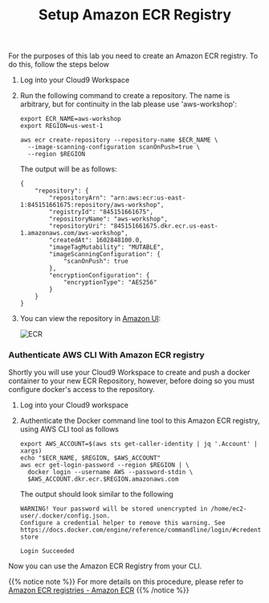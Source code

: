 ﻿---
title: "Setup Amazon ECR Registry"
chapter: false
weight: 31
---

For the purposes of this lab you need to create an Amazon ECR registry. To do this, follow the steps below

1. Log into your Cloud9 Workspace

2. Run the following command to create a repository. The name is arbitrary, but for continuity in the lab please use 'aws-workshop':

    ```
    export ECR_NAME=aws-workshop
    export REGION=us-west-1

    aws ecr create-repository --repository-name $ECR_NAME \
      --image-scanning-configuration scanOnPush=true \
      --region $REGION
    ```

    The output will be as follows:

    ```
    {
        "repository": {
            "repositoryArn": "arn:aws:ecr:us-east-1:845151661675:repository/aws-workshop",
            "registryId": "845151661675",
            "repositoryName": "aws-workshop",
            "repositoryUri": "845151661675.dkr.ecr.us-east-1.amazonaws.com/aws-workshop",
            "createdAt": 1602848100.0,
            "imageTagMutability": "MUTABLE",
            "imageScanningConfiguration": {
                "scanOnPush": true
            },
            "encryptionConfiguration": {
                "encryptionType": "AES256"
            }
        }
    }
    ```

3. You can view the repository in [Amazon UI](https://console.aws.amazon.com/ecr/repositories?region=us-east-1):

    ![ECR](/images/30_module_1/Amazon_ECR01_1.png)

### Authenticate AWS CLI With Amazon ECR registry

Shortly you will use your Cloud9 Workspace to create and push a docker container to your new ECR Repository, however, before doing so you must configure docker's access to the repository.

1. Log into your Cloud9 workspace

2. Authenticate the Docker command line tool to this Amazon ECR registry, using AWS CLI tool as follows

    ```
    export AWS_ACCOUNT=$(aws sts get-caller-identity | jq '.Account' | xargs)
    echo "$ECR_NAME, $REGION, $AWS_ACCOUNT"
    aws ecr get-login-password --region $REGION | \
      docker login --username AWS --password-stdin \
      $AWS_ACCOUNT.dkr.ecr.$REGION.amazonaws.com
    ```

    The output should look similar to the following

    ```
    WARNING! Your password will be stored unencrypted in /home/ec2-user/.docker/config.json.
    Configure a credential helper to remove this warning. See
    https://docs.docker.com/engine/reference/commandline/login/#credentials-store

    Login Succeeded
    ```

Now you can use the Amazon ECR Registry from your CLI.

{{% notice note %}}
For more details on this procedure, please refer to [Amazon ECR registries - Amazon ECR](https://docs.aws.amazon.com/AmazonECR/latest/userguide/Registries.html)
{{% /notice %}}
